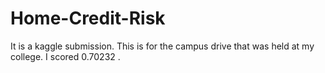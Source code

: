 # Home-Credit-Risk
It is a kaggle submission.
This is for the campus drive that was held at my college.
I scored 0.70232 .
